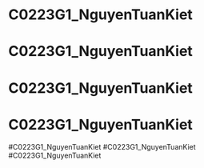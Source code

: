 # C0223G1_NguyenTuanKiet
# C0223G1_NguyenTuanKiet
# C0223G1_NguyenTuanKiet
# C0223G1_NguyenTuanKiet
#C0223G1_NguyenTuanKiet
#C0223G1_NguyenTuanKiet
#C0223G1_NguyenTuanKiet

